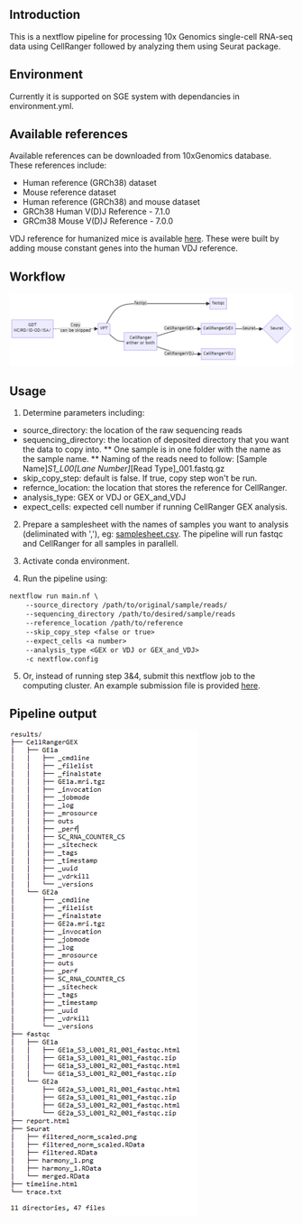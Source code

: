 ## Introduction

This is a nextflow pipeline for processing 10x Genomics single-cell RNA-seq data using CellRanger followed by analyzing them using Seurat package.

## Environment

Currently it is supported on SGE system with dependancies in environment.yml.

## Available references

Available references can be downloaded from 10xGenomics database. These references include:
* Human reference (GRCh38) dataset
* Mouse reference dataset
* Human reference (GRCh38) and mouse dataset
* GRCh38 Human V(D)J Reference - 7.1.0
* GRCm38 Mouse V(D)J Reference - 7.0.0

VDJ reference for humanized mice is available [here](assets/humanized_vdj_ref). These were built by adding mouse constant genes into the human VDJ reference.

## Workflow

![workflow](assets/workflow-mermaid-diagram.png)

## Usage

1. Determine parameters including: 

* source_directory: the location of the raw sequencing reads
* sequencing_directory: the location of deposited directory that you want the data to copy into.
	** One sample is in one folder with the name as the sample name.
	** Naming of the reads need to follow: [Sample Name]_S1_L00[Lane Number]_[Read Type]_001.fastq.gz
* skip_copy_step: default is false. If true, copy step won't be run.
* refernce_location: the location that stores the reference for CellRanger.
* analysis_type: GEX or VDJ or GEX_and_VDJ
* expect_cells: expected cell number if running CellRanger GEX analysis.

2. Prepare a samplesheet with the names of samples you want to analysis (deliminated with ','), eg: [samplesheet.csv](samplesheet.csv). The pipeline will run fastqc and CellRanger for all samples in parallell.

3. Activate conda environment.

4. Run the pipeline using:
```
nextflow run main.nf \
	--source_directory /path/to/original/sample/reads/
	--sequencing_directory /path/to/desired/sample/reads 
	--reference_location /path/to/reference
	--skip_copy_step <false or true> 
	--expect_cells <a number>
	--analysis_type <GEX or VDJ or GEX_and_VDJ> 
	-c nextflow.config
```
5. Or, instead of running step 3&4, submit this nextflow job to the computing cluster. An example submission file is provided [here](assets/qsub.sh).

## Pipeline output

![output](assets/tree.png)



